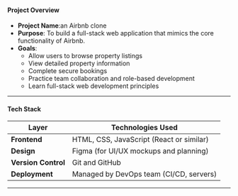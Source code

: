 #### Project Overview
- **Project Name**:an Airbnb clone
- **Purpose**: To build a full-stack web application that mimics the core functionality of Airbnb.
- **Goals**:
  - Allow users to browse property listings
  - View detailed property information
  - Complete secure bookings
  - Practice team collaboration and role-based development
  - Learn full-stack web development principles

---

#### Tech Stack
| Layer         | Technologies Used                          |
|--------------|---------------------------------------------|
| **Frontend** | HTML, CSS, JavaScript (React or similar)    |
| **Design**   | Figma (for UI/UX mockups and planning)      |
| **Version Control** | Git and GitHub                        |
| **Deployment** | Managed by DevOps team (CI/CD, servers)   |

---
